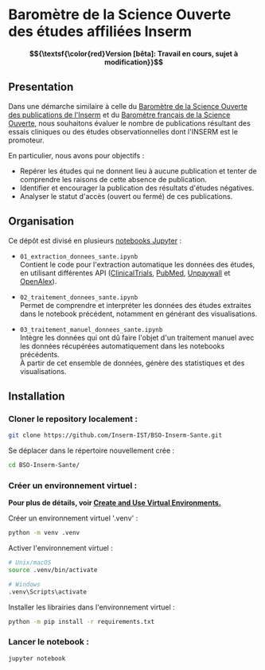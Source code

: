 # Baromètre de la Science Ouverte des études affiliées Inserm

**$${\textsf{\color{red}Version [bêta]: Travail en cours, sujet à modification}}$$**

## Presentation

Dans une démarche similaire à celle du [Baromètre de la Science Ouverte des publications de l'Inserm](https://github.com/Inserm-IST/BSO-Inserm) et du [Baromètre français de la Science Ouverte](https://barometredelascienceouverte.esr.gouv.fr/), nous souhaitons évaluer le nombre de publications résultant des essais cliniques ou des études observationnelles dont l'INSERM est le promoteur.

En particulier, nous avons pour objectifs :

- Repérer les études qui ne donnent lieu à aucune publication et tenter de comprendre les raisons de cette absence de publication.
- Identifier et encourager la publication des résultats d'études négatives.
- Analyser le statut d'accès (ouvert ou fermé) de ces publications.

## Organisation

Ce dépôt est divisé en plusieurs [notebooks Jupyter](https://jupyter.org/) :

- `01_extraction_donnees_sante.ipynb`  
Contient le code pour l'extraction automatique les données des études, en utilisant différentes API ([ClinicalTrials](https://clinicaltrials.gov/), [PubMed](https://pubmed.ncbi.nlm.nih.gov/), [Unpaywall](https://unpaywall.org/products/api) et [OpenAlex](https://openalex.org/)).

- `02_traitement_donnees_sante.ipynb`  
Permet de comprendre et interpréter les données des études extraites dans le notebook précédent, notamment en générant des visualisations.

- `03_traitement_manuel_donnees_sante.ipynb`  
Intègre les données qui ont dû faire l'objet d'un traitement manuel avec les données récupérées automatiquement dans les notebooks précédents.  
À partir de cet ensemble de données, génère des statistiques et des visualisations.

## Installation

### Cloner le repository localement :

```bash
git clone https://github.com/Inserm-IST/BSO-Inserm-Sante.git
```

Se déplacer dans le répertoire nouvellement crée :

``` bash
cd BSO-Inserm-Sante/
```

### Créer un environnement virtuel :

**Pour plus de détails, voir [Create and Use Virtual Environments.](https://packaging.python.org/en/latest/guides/installing-using-pip-and-virtual-environments/)**

Créer un environnement virtuel '.venv' :

```bash
python -m venv .venv
```

Activer l'environnement virtuel :  

```bash
# Unix/macOS
source .venv/bin/activate

# Windows
.venv\Scripts\activate
```

Installer les librairies dans l'environnement virtuel :

```bash
python -m pip install -r requirements.txt
```

### Lancer le notebook :

```bash
jupyter notebook
```
